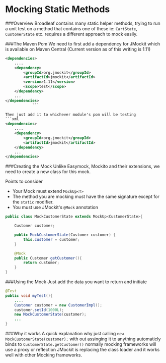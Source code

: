 # Mocking Static Methods

###Overview
Broadleaf contains many static helper methods, trying to run a unit test on a method that contains one of these ie: ```CartState```, ```CustomerState``` etc. requires a different approach to mock easily.

###The Maven Pom
We need to first add a dependency for JMockit which is available on Maven Central (Current version as of this writing is 1.11)
```xml
<dependencies>
    ....
    <dependency>
        <groupId>org.jmockit</groupId>
        <artifactId>jmockit</artifactId>
        <version>1.11</version>
        <scope>test</scope>
    </dependency>
    ...
</dependencies>
            ```

Then just add it to whichever module's pom will be testing
```xml
<dependencies>
    ....
    <dependency>
        <groupId>org.jmockit</groupId>
        <artifactId>jmockit</artifactId>
    </dependency>
    ...
</dependencies>
```
###Creating the Mock
Unlike Easymock, Mockito and their extensions, we need to create a new class for this mock.

Points to consider
* Your Mock must extend ```MockUp<T>```
* The method you are mocking must have the same signature except for the ```static``` modifier.
* You must use JMockit's ```@Mock``` annotation

```java
public class MockCustomerState extends MockUp<CustomerState>{

    Customer customer;

    public MockCustomerState(Customer customer) {
        this.customer = customer;
    }

    @Mock
    public Customer getCustomer(){
        return customer;
    }
}
```

###Using the Mock
Just add the data you want to return and initiate
```java
@Test
public void myTest(){
    ....
    Customer customer = new CustomerImpl();
    customer.setId(1000L);
    new MockCustomerState(customer);
    ...
}
```

###Why it works
A quick explanation why just calling ```new MockCustomerState(customer);``` with out assinging it to anything automaticly binds to ```CustomerState.getCustomer()``` normally mocking frameworks will use a proxy or reflection JMockit is replacing the class loader and it works well with other Mocking frameworks.